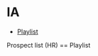 # IA

* [Playlist](http://www.theverge.com/2016/10/18/13306136/spotify-playlists-tips-tricks-discover-weekly-new-releases)

Prospect list (HR) == Playlist